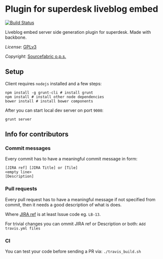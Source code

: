 # Plugin for superdesk liveblog embed
[![Build Status](https://travis-ci.org/liveblog/plugin-liveblog-embed-server.png?branch=master)](https://travis-ci.org/liveblog/plugin-liveblog-embed-server)

Liveblog embed server side generation plugin for superdesk. Made with backbone.

*License*: [GPLv3](http://www.gnu.org/licenses/gpl-3.0.txt)

*Copyright*: [Sourcefabric o.p.s.](http://www.sourcefabric.org)

## Setup

Client requires `nodejs` installed and a few steps:
```
npm install -g grunt-cli # install grunt
npm install # install other node dependencies
bower install # install bower components
```
After you can start local dev server on port `9000`:
```
grunt server
```

## Info for contributors

### Commit messages

Every commit has to have a meaningful commit message in form:

```
[JIRA ref] [JIRA Title] or [Tile]
<empty line>
[Description]
```
### Pull requests
Every pull request has to have a meaningful message if not specified from commit,
 then it needs a good description of what is does.



Where [JIRA ref](https://confluence.atlassian.com/display/FISHEYE/Using+smart+commits) is at least Issue code eg. ```LB-13```.

For trivial changes you can ommit JIRA ref or Description or both: ```Add travis.yml files```

### CI

You can test your code before sending a PR via: ```./travis_build.sh```
